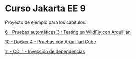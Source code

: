# Curso Jakarta EE 9

Proyecto de ejemplo para los capítulos:

<a href="https://danielme.com/2021/04/21/curso-jakarta-ee-pruebas-automaticas-testing-en-wildfly-con-arquillian/">6 - Pruebas automáticas 3 : Testing en WildFly con Arquillian</a>

<a href="https://danielme.com/2021/06/01/curso-jakarta-ee-docker-4-arquillian-cube-wildfly-junit5/">10 - Docker 4 - Pruebas con Arquillian Cube</a>

<a href="https://danielme.com/2021/06/11/curso-jakarta-ee-cdi-inyeccion-de-dependencias/">11 - CDI 1 - Inyección de dependencias</a>